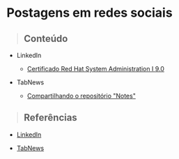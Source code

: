 # Postagens em redes sociais

> ## **Conteúdo**

- LinkedIn

  - [Certificado Red Hat System Administration I 9.0](/posts/linkedin/2023-07-30_red-hat-system-administration-i-9-certificate.md)

- TabNews

  - [Compartilhando o repositório "Notes"](/posts/tabnews/2023_07_28_sharing-notes-repository.md)

> ## **Referências**

- [LinkedIn](https://www.linkedin.com/in/gabriel-geronazzo-981382203/)

- [TabNews](https://www.tabnews.com.br/gabrielgeronazzo)